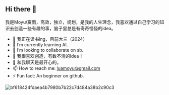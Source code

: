 ## Hi there 👋
我是Moyu/寞雨，高效，独立，规划，是我的人生理念，我喜欢通过自己学习的知识去创造一些有趣的事，脑子里总是有奇奇怪怪的idea。
- 🔭 我正在读书ing，目前大三（2024）
- 🌱 I’m currently learning AI.
- 👯 I’m looking to collaborate on sb. 
- 🤔 我很喜欢创造，有数不清的Idea！
- 💬 和我聊天是最开心的。
- 📫 How to reach me: luamoyu@gmail.com
- ⚡ Fun fact: An beginner on github.
<!--
**moyuhualuo/moyuhualuo** is a ✨ _special_ ✨ repository because its `README.md` (this file) appears on your GitHub profile.
Here are some ideas to get you started:
-->
![bf618424fdaea4b7980b7b22c7d484a38b2c90c3](https://github.com/user-attachments/assets/c25b8f91-f751-42e2-856a-2e8366d680a7)
